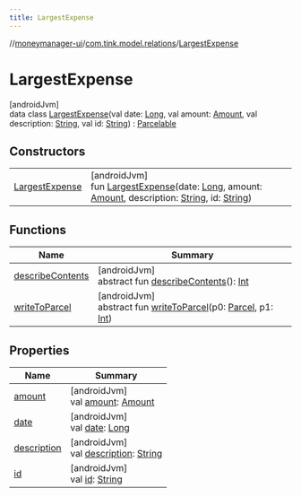```yaml
---
title: LargestExpense
---
```

//[moneymanager-ui](../../../index.html)/[com.tink.model.relations](../index.html)/[LargestExpense](index.html)



# LargestExpense



[androidJvm]\
data class [LargestExpense](index.html)(val date: [Long](https://kotlinlang.org/api/latest/jvm/stdlib/kotlin/-long/index.html), val amount: [Amount](../../com.tink.model.misc/-amount/index.html), val description: [String](https://kotlinlang.org/api/latest/jvm/stdlib/kotlin/-string/index.html), val id: [String](https://kotlinlang.org/api/latest/jvm/stdlib/kotlin/-string/index.html)) : [Parcelable](https://developer.android.com/reference/kotlin/android/os/Parcelable.html)



## Constructors


| | |
|---|---|
| [LargestExpense](-largest-expense.html) | [androidJvm]<br>fun [LargestExpense](-largest-expense.html)(date: [Long](https://kotlinlang.org/api/latest/jvm/stdlib/kotlin/-long/index.html), amount: [Amount](../../com.tink.model.misc/-amount/index.html), description: [String](https://kotlinlang.org/api/latest/jvm/stdlib/kotlin/-string/index.html), id: [String](https://kotlinlang.org/api/latest/jvm/stdlib/kotlin/-string/index.html)) |


## Functions


| Name | Summary |
|---|---|
| [describeContents](../../com.tink.service.provider/-provider-filter/index.html#-1578325224%2FFunctions%2F1000845458) | [androidJvm]<br>abstract fun [describeContents](../../com.tink.service.provider/-provider-filter/index.html#-1578325224%2FFunctions%2F1000845458)(): [Int](https://kotlinlang.org/api/latest/jvm/stdlib/kotlin/-int/index.html) |
| [writeToParcel](../../com.tink.service.provider/-provider-filter/index.html#-1754457655%2FFunctions%2F1000845458) | [androidJvm]<br>abstract fun [writeToParcel](../../com.tink.service.provider/-provider-filter/index.html#-1754457655%2FFunctions%2F1000845458)(p0: [Parcel](https://developer.android.com/reference/kotlin/android/os/Parcel.html), p1: [Int](https://kotlinlang.org/api/latest/jvm/stdlib/kotlin/-int/index.html)) |


## Properties


| Name | Summary |
|---|---|
| [amount](amount.html) | [androidJvm]<br>val [amount](amount.html): [Amount](../../com.tink.model.misc/-amount/index.html) |
| [date](date.html) | [androidJvm]<br>val [date](date.html): [Long](https://kotlinlang.org/api/latest/jvm/stdlib/kotlin/-long/index.html) |
| [description](description.html) | [androidJvm]<br>val [description](description.html): [String](https://kotlinlang.org/api/latest/jvm/stdlib/kotlin/-string/index.html) |
| [id](id.html) | [androidJvm]<br>val [id](id.html): [String](https://kotlinlang.org/api/latest/jvm/stdlib/kotlin/-string/index.html) |

